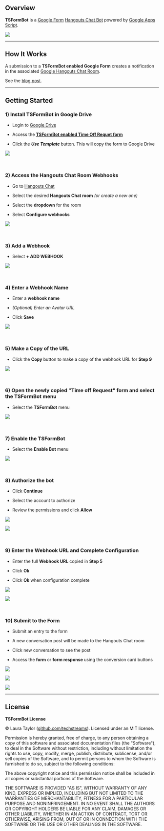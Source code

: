 ## Overview

**TSFormBot** is a [Google Form](https://www.google.com/forms/about/) [Hangouts Chat Bot](https://gsuite.google.com/products/chat/) powered by [Google Apps Script](https://www.google.com/script/start/).

![](img/step10-3.png)

---

## How It Works


A submission to a **TSFormBot enabled Google Form** creates a notification in the associated [Google Hangouts Chat Room](https://gsuite.google.com/products/chat/).

See the [blog post](https://medium.com/@techstreams/tsformbot-a-google-form-hangouts-chat-bot-powered-by-google-apps-script-101a3b3d8773).

---

## Getting Started


### 1) Install TSFormBot in Google Drive

* Login to [Google Drive](https://drive.google.com/)

* Access the **[TSFormBot enabled Time Off Requet form](https://techstreams.page.link/TSFormBot)**

* Click the ***Use Template*** button. This will copy the form to Google Drive

![](img/step1.png)

<br>


### 2) Access the Hangouts Chat Room Webhooks


* Go to [Hangouts Chat](https://chat.google.com)

* Select the desired **Hangouts Chat room** *(or create a new one)*

* Select the **dropdown** for the room

* Select **Configure webhooks**

![](img/step2.png)

<br>

### 3) Add a Webhook

* Select **+ ADD WEBHOOK**

![](img/step3.png)

<br>

### 4) Enter a Webhook Name

* Enter a **webhook name**

* *(Optional) Enter an Avatar URL*

* Click **Save**

![](img/step4.png)

<br>

### 5) Make a Copy of the URL

* Click the **Copy** button to make a copy of the webhook URL for **Step 9**

![](img/step5.png)

<br>

### 6) Open the newly copied "Time off Request" form and select the TSFormBot menu

* Select the **TSFormBot** menu

![](img/step6.png)

<br>

### 7) Enable the TSFormBot

* Select the **Enable Bot** menu

![](img/step7.png)

<br>

### 8) Authorize the bot

* Click **Continue**

* Select the account to authorize

* Review the permissions and click **Allow**

![](img/step8-1.png)

![](img/step8-2.png)

<br>

### 9) Enter the Webhook URL and Complete Configuration

* Enter the full **Webhook URL** copied in **Step 5**

* Click **Ok**

* Click **Ok** when configuration complete

![](img/step9-1.png)

![](img/step9-2.png)

<br>


### 10) Submit to the Form

* Submit an entry to the form

* A new conversation post will be made to the Hangouts Chat room

* Click new conversation to see the post

* Access the **form** or **form response** using the conversion card buttons

![](img/step10-1.png)

![](img/step10-2.png)

![](img/step10-3.png)

---

## License

**TSFormBot License**

© Laura Taylor ([github.com/techstreams](https://github.com/techstreams)). Licensed under an MIT license.

Permission is hereby granted, free of charge, to any person obtaining a copy of this software and associated documentation files (the "Software"), to deal in the Software without restriction, including without limitation the rights to use, copy, modify, merge, publish, distribute, sublicense, and/or sell copies of the Software, and to permit persons to whom the Software is furnished to do so, subject to the following conditions:

The above copyright notice and this permission notice shall be included in all copies or substantial portions of the Software.

THE SOFTWARE IS PROVIDED "AS IS", WITHOUT WARRANTY OF ANY KIND, EXPRESS OR IMPLIED, INCLUDING BUT NOT LIMITED TO THE WARRANTIES OF MERCHANTABILITY, FITNESS FOR A PARTICULAR PURPOSE AND NONINFRINGEMENT. IN NO EVENT SHALL THE AUTHORS OR COPYRIGHT HOLDERS BE LIABLE FOR ANY CLAIM, DAMAGES OR OTHER LIABILITY, WHETHER IN AN ACTION OF CONTRACT, TORT OR OTHERWISE, ARISING FROM, OUT OF OR IN CONNECTION WITH THE SOFTWARE OR THE USE OR OTHER DEALINGS IN THE SOFTWARE.

